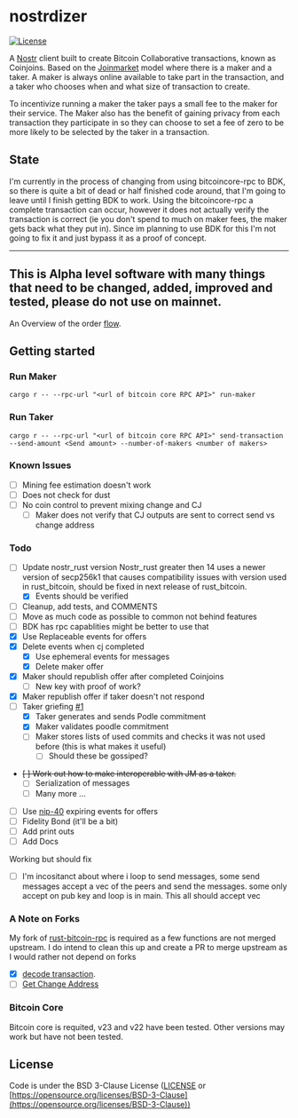 # nostrdizer

[![License](https://img.shields.io/badge/License-BSD_3--Clause-blue.svg)](LICENSE)

A [Nostr](https://github.com/nostr-protocol/nostr) client built to create Bitcoin Collaborative transactions, known as Coinjoins. 
Based on the [Joinmarket](https://github.com/JoinMarket-Org/joinmarket-clientserver) model where there is a maker and a taker. 
A maker is always online available to take part in the transaction, and a taker who chooses when and what size of transaction to create.

To incentivize running a maker the taker pays a small fee to the maker for their service. The Maker also has the benefit of gaining privacy from each transaction they participate in so they can choose to set a fee of zero to be more likely to be selected by the taker in a transaction. 

## State
I'm currently in the process of changing from using bitcoincore-rpc to BDK, so there is quite a bit of dead or half finished code around, that I'm going to leave until I finish getting BDK to work. Using the bitcoincore-rpc a complete transaction can occur, however it does not actually verify the transaction is correct (ie you don't spend to much on maker fees, the maker gets back what they put in). Since im planning to use BDK for this I'm not going to fix it and just bypass it as a proof of concept.  

---
**This is Alpha level software with many things that need to be changed, added, improved and tested, please do not use on mainnet.**
---

An Overview of the order [flow](./nostrdizer/docs/FLOW.md).

## Getting started

### Run Maker 
```
cargo r -- --rpc-url "<url of bitcoin core RPC API>" run-maker
```
### Run Taker
```
cargo r -- --rpc-url "<url of bitcoin core RPC API>" send-transaction --send-amount <Send amount> --number-of-makers <number of makers>

```

### Known Issues
- [ ] Mining fee estimation doesn't work
- [ ] Does not check for dust
- [ ] No coin control to prevent mixing change and CJ 
    - [ ] Maker does not verify that CJ outputs are sent to correct send vs change address
### Todo
- [ ] Update nostr_rust version
    Nostr_rust greater then 14 uses a newer version of secp256k1 that causes compatibility issues with version used in rust_bitcoin, should be fixed in next release of rust_bitcoin.
    - [x] Events should be verified
- [ ] Cleanup, add tests, and COMMENTS
- [ ] Move as much code as possible to common not behind features
 - [ ] BDK has rpc capablities might be better to use that
- [x] Use Replaceable events for offers
- [x] Delete events when cj completed
    - [x] Use ephemeral events for messages
    - [x] Delete maker offer
- [x] Maker should republish offer after completed Coinjoins
    - [ ] New key with proof of work?
- [x] Maker republish offer if taker doesn't not respond 
- [ ] Taker griefing [#1](https://github.com/thesimplekid/nostrdizer-cli/issues/1)
    - [x] Taker generates and sends Podle commitment
    - [x] Maker validates poodle commitment
    - [ ] Maker stores lists of used commits and checks it was not used before (this is what makes it useful)
        - [ ] Should these be gossiped?
- ~~[ ] Work out how to make interoperable with JM as a taker.~~
    - [ ] Serialization of messages 
    - [ ] Many more ...
- [ ] Use [nip-40](https://github.com/nostr-protocol/nips/blob/master/40.md) expiring events for offers
- [ ] Fidelity Bond (it'll be a bit)
- [ ] Add print outs 
- [ ] Add Docs

Working but should fix
- [ ] I'm incositanct about where i loop to send messages, some send messages accept a vec of the peers and send the messages. some only accept on pub key and loop is in main.  This all should accept vec

### A Note on Forks
My fork of [rust-bitcoin-rpc](https://github.com/rust-bitcoin/rust-bitcoincore-rpc) is required as a few functions are not merged upstream. 
I do intend to clean this up and create a PR to merge upstream as I would rather not depend on forks 
- [x] [decode transaction](https://github.com/rust-bitcoin/rust-bitcoincore-rpc/pull/271). 
- [ ] [Get Change Address](https://github.com/rust-bitcoin/rust-bitcoincore-rpc/pull/261)

### Bitcoin Core
Bitcoin core is requited, v23 and v22 have been tested. Other versions may work but have not been tested. 

## License
Code is under the BSD 3-Clause License ([LICENSE](LICENSE) or [https://opensource.org/licenses/BSD-3-Clause](https://opensource.org/licenses/BSD-3-Clause))  

